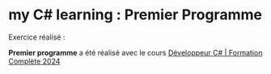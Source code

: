 # my C# learning : Premier Programme

Exercice réalisé :

**Premier programme** a été réalisé avec le cours [Développeur C# | Formation Complète 2024](https://www.udemy.com/course/developpeur-cs-formation-complete)
